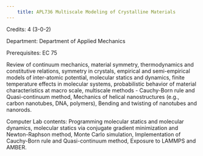 ```yaml
---
    title: APL736 Multiscale Modeling of Crystalline Materials
---
```

Credits: 4 (3-0-2)

Department: Department of Applied Mechanics

Prerequisites: EC 75

Review of continuum mechanics, material symmetry, thermodynamics and constitutive relations, symmetry in crystals, empirical and semi-empirical models of inter-atomic potential, molecular statics and dynamics, finite temperature effects in molecular systems, probabilistic behavior of material characteristics at macro scale, multiscale methods - Cauchy-Born rule and Quasi-continuum method, Mechanics of helical nanostructures (e.g., carbon nanotubes, DNA, polymers), Bending and twisting of nanotubes and nanorods.

Computer Lab contents: Programming molecular statics and molecular dynamics, molecular statics via conjugate gradient minimization and Newton-Raphson method, Monte Carlo simulation, Implementation of Cauchy-Born rule and Quasi-continuum method, Exposure to LAMMPS and AMBER.